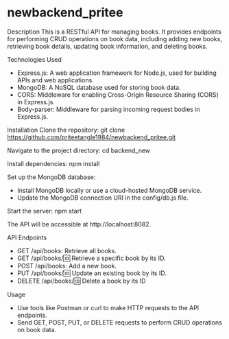 # newbackend_pritee

Description
This is a RESTful API for managing books. It provides endpoints for performing CRUD operations on book data, including adding new books, retrieving book details, updating book information, and deleting books.

Technologies Used

- Express.js: A web application framework for Node.js, used for building APIs and web applications.
- MongoDB: A NoSQL database used for storing book data.
- CORS: Middleware for enabling Cross-Origin Resource Sharing (CORS) in Express.js.
- Body-parser: Middleware for parsing incoming request bodies in Express.js.

Installation
Clone the repository:
git clone https://github.com/priteetangle1984/newbackend_pritee.git

Navigate to the project directory:
cd backend_new

Install dependencies:
npm install

Set up the MongoDB database:

- Install MongoDB locally or use a cloud-hosted MongoDB service.
- Update the MongoDB connection URI in the config/db.js file.

Start the server:
npm start

The API will be accessible at http://localhost:8082.

API Endpoints

- GET /api/books: Retrieve all books.
- GET /api/books/:id: Retrieve a specific book by its ID.
- POST /api/books: Add a new book.
- PUT /api/books/:id: Update an existing book by its ID.
- DELETE /api/books/:id: Delete a book by its ID

Usage

- Use tools like Postman or curl to make HTTP requests to the API endpoints.
- Send GET, POST, PUT, or DELETE requests to perform CRUD operations on book data.
